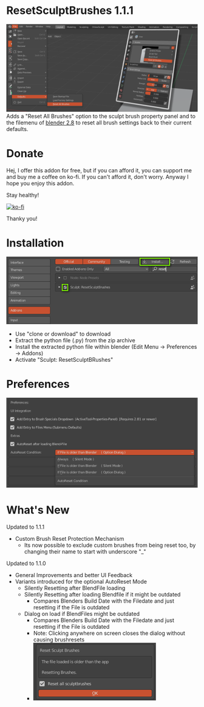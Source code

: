 # ResetSculptBrushes 1.1.1

<img src="images/resetsculptbrushes.png">
Adds a "Reset All Brushes" option to the sculpt brush property panel and to the filemenu of <a href="https://www.blender.org">blender 2.8</a>  to reset all brush settings back to their current defaults.

# Donate 

Hej, I offer this addon for free, but if you can afford it, you can support me and buy me a coffee on ko-fi. If you can't afford it, don't worry. Anyway I hope you enjoy this addon. 

Stay healthy!

[![ko-fi](https://www.ko-fi.com/img/githubbutton_sm.svg)](https://ko-fi.com/I2I31T92M)

Thanky you! 

# Installation

<img src="images/installation.png">

- Use "clone or download" to download 
- Extract the python file (.py) from the zip archive 
- Install the extracted python file within blender  (Edit Menu -> Preferences -> Addons)
- Activate "Sculpt: ResetSculptBRushes"

# Preferences

<img src="images/preferences.png">


# What's New

Updated to 1.1.1

- Custom Brush Reset Protection Mechanism
  -  Its now possible to exclude custom brushes from being reset too, by changing their name to start with underscore "_"

Updated to 1.1.0

- General Improvements and better UI Feedback
- Variants introduced for the optional AutoReset Mode
	- Silently Resetting after BlendFile loading
	- Silently Resetting after loading Blendfile if it might be outdated
		- Compares Blenders Build Date with the Filedate and just resetting if the File is outdated
	- Dialog on load if BlendFiles might be outdated
		- Compares Blenders Build Date with the Filedate and just resetting if the File is outdated
		- Note: Clicking anywhere on screen closes the dialog without causing brushresets
		- <img src="images/OnLoadMessage.png">
		   
